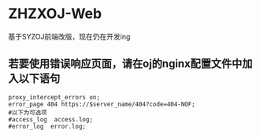 # ZHZXOJ-Web
基于SYZOJ前端改版，现在仍在开发ing

## 若要使用错误响应页面，请在oj的nginx配置文件中加入以下语句
```
proxy_intercept_errors on;
error_page 404 https://$server_name/404?code=404-NOF;
#以下为可选项
#access_log  access.log;
#error_log  error.log;
```